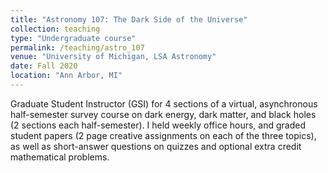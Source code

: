 ```yaml
---
title: "Astronomy 107: The Dark Side of the Universe"
collection: teaching
type: "Undergraduate course"
permalink: /teaching/astro_107
venue: "University of Michigan, LSA Astronomy"
date: Fall 2020
location: "Ann Arbor, MI"
---
```


Graduate Student Instructor (GSI) for 4 sections of a virtual, asynchronous half-semester survey course on dark energy, dark matter, and black holes (2 sections each half-semester). I held weekly office hours, and graded student papers (2 page creative assignments on each of the three topics), as well as short-answer questions on quizzes and optional extra credit mathematical problems.
